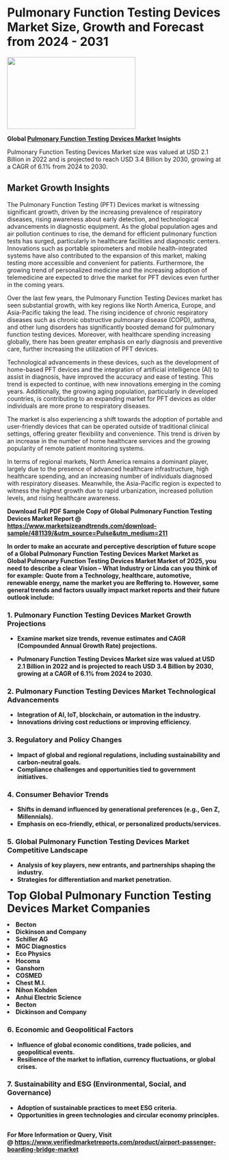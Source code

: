 <H1>Pulmonary Function Testing Devices Market Size, Growth and Forecast from 2024 - 2031</H1><img class="aligncenter size-medium wp-image-584254" src="https://thirdeyenews.in/wp-content/uploads/2024/09/Global-Market-Research-300x168.jpeg" alt="" width="300" height="168" /><p><strong>Global&nbsp;<a href="https://www.marketsizeandtrends.com/download-sample/481139/&amp;utm_source=Pulse&amp;utm_medium=211">Pulmonary Function Testing Devices Market</a> Insights</strong></p><p>Pulmonary Function Testing Devices Market size was valued at USD 2.1 Billion in 2022 and is projected to reach USD 3.4 Billion by 2030, growing at a CAGR of 6.1% from 2024 to 2030.</p><p><h2>Market Growth Insights</h2> <p>The Pulmonary Function Testing (PFT) Devices market is witnessing significant growth, driven by the increasing prevalence of respiratory diseases, rising awareness about early detection, and technological advancements in diagnostic equipment. As the global population ages and air pollution continues to rise, the demand for efficient pulmonary function tests has surged, particularly in healthcare facilities and diagnostic centers. Innovations such as portable spirometers and mobile health-integrated systems have also contributed to the expansion of this market, making testing more accessible and convenient for patients. Furthermore, the growing trend of personalized medicine and the increasing adoption of telemedicine are expected to drive the market for PFT devices even further in the coming years.</p> <p><strong></strong></p> <p>Over the last few years, the Pulmonary Function Testing Devices market has seen substantial growth, with key regions like North America, Europe, and Asia-Pacific taking the lead. The rising incidence of chronic respiratory diseases such as chronic obstructive pulmonary disease (COPD), asthma, and other lung disorders has significantly boosted demand for pulmonary function testing devices. Moreover, with healthcare spending increasing globally, there has been greater emphasis on early diagnosis and preventive care, further increasing the utilization of PFT devices.</p> <p>Technological advancements in these devices, such as the development of home-based PFT devices and the integration of artificial intelligence (AI) to assist in diagnosis, have improved the accuracy and ease of testing. This trend is expected to continue, with new innovations emerging in the coming years. Additionally, the growing aging population, particularly in developed countries, is contributing to an expanding market for PFT devices as older individuals are more prone to respiratory diseases.</p> <p>The market is also experiencing a shift towards the adoption of portable and user-friendly devices that can be operated outside of traditional clinical settings, offering greater flexibility and convenience. This trend is driven by an increase in the number of home healthcare services and the growing popularity of remote patient monitoring systems.</p> <p>In terms of regional markets, North America remains a dominant player, largely due to the presence of advanced healthcare infrastructure, high healthcare spending, and an increasing number of individuals diagnosed with respiratory diseases. Meanwhile, the Asia-Pacific region is expected to witness the highest growth due to rapid urbanization, increased pollution levels, and rising healthcare awareness.</p> <p><strong></p><p><span class=""><strong>Download Full PDF Sample Copy of Global Pulmonary Function Testing Devices Market Report</strong> @ <a href="https://www.marketsizeandtrends.com/download-sample/481139/&amp;utm_source=Pulse&amp;utm_medium=211" target="_blank">https://www.marketsizeandtrends.com/download-sample/481139/&amp;utm_source=Pulse&amp;utm_medium=211</a></span></p><p>In order to make an accurate and perceptive description of future scope of a Global&nbsp;Pulmonary Function Testing Devices Market Market as Global&nbsp;Pulmonary Function Testing Devices Market Market of 2025, you need to describe a clear Vision &ndash; What Industry or Linda can you think of for example: Quote from a Technology, healthcare, automotive, renewable energy, name the market you are Reffering to. However, some general trends and factors usually impact market reports and their future outlook include:</p><h3>1.&nbsp;<strong>Pulmonary Function Testing Devices Market Growth Projections</strong></h3><ul><li>Examine market size trends, revenue estimates and CAGR (Compounded Annual Growth Rate) projections.</li><li><p>Pulmonary Function Testing Devices Market size was valued at USD 2.1 Billion in 2022 and is projected to reach USD 3.4 Billion by 2030, growing at a CAGR of 6.1% from 2024 to 2030.</p></li></ul><h3>2.&nbsp;<strong>Pulmonary Function Testing Devices Market Technological Advancements</strong></h3><ul><li>Integration of AI, IoT, blockchain, or automation in the industry.</li><li>Innovations driving cost reductions or improving efficiency.</li></ul><h3>3.&nbsp;<strong>Regulatory and Policy Changes</strong></h3><ul><li>Impact of global and regional regulations, including sustainability and carbon-neutral goals.</li><li>Compliance challenges and opportunities tied to government initiatives.</li></ul><h3>4.&nbsp;<strong>Consumer Behavior Trends</strong></h3><ul><li>Shifts in demand influenced by generational preferences (e.g., Gen Z, Millennials).</li><li>Emphasis on eco-friendly, ethical, or personalized products/services.</li></ul><h3>5.&nbsp;<strong>Global Pulmonary Function Testing Devices Market Competitive Landscape</strong></h3><ul><li>Analysis of key players, new entrants, and partnerships shaping the industry.</li><li>Strategies for differentiation and market penetration.</li></ul><p data-pm-slice="1 1 []"><span style="color: inherit; font-family: inherit; font-size: 25px;">Top Global Pulmonary Function Testing Devices Market Companies</span></p><div class="" data-test-id=""><p><li>Becton</li><li> Dickinson and Company</li><li> Schiller AG</li><li> MGC Diagnostics</li><li> Eco Physics</li><li> Hocoma</li><li> Ganshorn</li><li> COSMED</li><li> Chest M.I.</li><li> Nihon Kohden</li><li> Anhui Electric Science</li><li> Becton</li><li> Dickinson and Company</li></p></div><h3>6.&nbsp;<strong>Economic and Geopolitical Factors</strong></h3><ul><li>Influence of global economic conditions, trade policies, and geopolitical events.</li><li>Resilience of the market to inflation, currency fluctuations, or global crises.</li></ul><h3>7.&nbsp;<strong>Sustainability and ESG (Environmental, Social, and Governance)</strong></h3><ul><li>Adoption of sustainable practices to meet ESG criteria.</li><li>Opportunities in green technologies and circular economy principles.</li></ul><h2><strong style="font-size: 14px;">For More Information or Query, Visit @&nbsp;</strong><a style="background-color: #ffffff; font-size: 14px;" href="https://www.marketsizeandtrends.com/report/pulmonary-function-testing-devices-market/" target="_blank">https://www.verifiedmarketreports.com/product/airport-passenger-boarding-bridge-market</a></h2>
